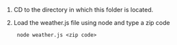 1) CD to the directory in which this folder is located.  
2) Load the weather.js file using node and type a zip code 
   
        node weather.js <zip code>
    
   